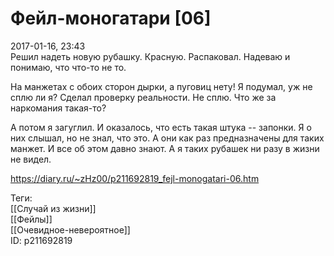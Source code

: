 Фейл-моногатари [06]
=====================

   
 2017-01-16, 23:43   
  Решил надеть новую рубашку. Красную. Распаковал. Надеваю и понимаю, что что-то не то.   
   
 На манжетах с обоих сторон дырки, а пуговиц нету! Я подумал, уж не сплю ли я? Сделал проверку реальности. Не сплю. Что же за наркомания такая-то?   
   
 А потом я загуглил. И оказалось, что есть такая штука -- запонки. Я о них слышал, но не знал, что это. А они как раз предназначены для таких манжет. И все об этом давно знают. А я таких рубашек ни разу в жизни не видел.   
    
 <https://diary.ru/~zHz00/p211692819_fejl-monogatari-06.htm>   
   
 Теги:   
 [[Случай из жизни]]   
 [[Фейлы]]   
 [[Очевидное-невероятное]]   
 ID: p211692819